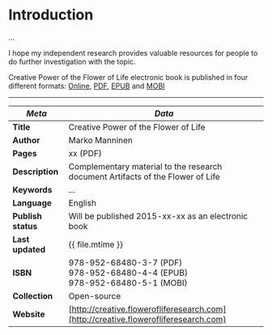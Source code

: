 Introduction
=======

...

I hope my independent research provides valuable resources for people to do further investigation with the topic.

Creative Power of the Flower of Life electronic book is published in four different formats: [Online](http://creative.flowerofliferesearch.com/), [PDF](http://www.gitbook.com/download/pdf/book/markomanninen/creative-power-of-the-flower-of-life), [EPUB](http://www.gitbook.com/download/epub/book/markomanninen/creative-power-of-the-flower-of-life) and [MOBI](http://www.gitbook.com/download/mobi/book/markomanninen/creative-power-of-the-flower-of-life)

<!-- pagewrapper -->

---

| ***Meta*** | *Data* |
| -- | -- |
| **Title** | Creative Power of the Flower of Life |
| **Author** | Marko Manninen |
| **Pages** | xx (PDF) |
| **Description** | Complementary material to the research document Artifacts of the Flower of Life |
| **Keywords** | ... |
| **Language** | English |
| **Publish status** | Will be published 2015-xx-xx as an electronic book |
| **Last updated** | {{ file.mtime }} |
| **ISBN** | 978-952-68480-3-7 (PDF)<br/>978-952-68480-4-4 (EPUB)<br/>978-952-68480-5-1 (MOBI) |
| **Collection** | Open-source |
| **Website** | [http://creative.flowerofliferesearch.com](http://creative.flowerofliferesearch.com) |

<!-- endpagewrapper -->
